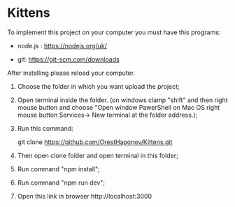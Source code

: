 # Kittens
To implement this project on your computer you must have this programs: 

- node.js : https://nodejs.org/uk/ 

- git: https://git-scm.com/downloads

After installing please reload your computer.

1) Choose the folder in which you want upload the project; 

2) Open terminal inside the folder. (on windows clamp "shift" and then right mouse button and choose "Open window PawerShell on Mac OS right mouse button Services-> New terminal at the folder address.); 

3) Run this command: 

    git clone https://github.com/OrestHaponov/Kittens.git 

4) Then open clone folder and open terminal in this folder; 

5) Run command "npm install"; 

6) Run command "npm run dev";

6) Open this link in browser http://localhost:3000